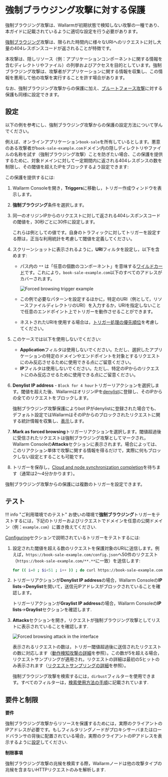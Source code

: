 # 強制ブラウジング攻撃に対する保護

強制ブラウジング攻撃は、Wallarmが初期状態で検知しない攻撃の一種であり、本ガイドに記載されているように適切な設定を行う必要があります。

[強制ブラウジング](../../attacks-vulns-list.md#forced-browsing)攻撃は、限られた時間内に様々なURIへのリクエストに対し大量の404レスポンスコードが返されることが特徴です。 

本攻撃は、隠しリソース（例：アプリケーションコンポーネントに関する情報を含むディレクトリやファイル）の列挙およびアクセスを目的としています。強制ブラウジング攻撃は、攻撃者がアプリケーションに関する情報を収集し、この情報を悪用して他の攻撃を実行することを許す場合があります。

なお、強制ブラウジング攻撃からの保護に加え、[ブルートフォース攻撃](protecting-against-bruteforce.md)に対する保護も同様に設定できます。

## 設定

以下の例を参考にし、強制ブラウジング攻撃からの保護の設定方法について学んでください。

例えば、オンラインアプリケーション`book-sale`を所有しているとします。悪意のある攻撃者が`book-sale-example.com`ドメイン内の隠しディレクトリやファイルの名称を試す（強制ブラウジング攻撃）ことを防ぎたい場合、この保護を提供するために、対象ドメインに対して一定期間内に返される404レスポンスの数を制限し、その閾値を超えたIPをブロックするよう設定できます:

この保護を提供するには:

1. Wallarm Consoleを開き，**Triggers**に移動し，トリガー作成ウィンドウを表示します。
1. **強制ブラウジング**条件を選択します。
1. 同一のオリジンIPからのリクエストに対して返される404レスポンスコードの閾値を，30秒ごとに30件に設定します。

    これらは例としての値です。自身のトラフィックに対してトリガーを設定する際は，正当な利用統計を考慮して閾値を定義してください。

1. スクリーンショットに表示されるように，**URI**フィルタを設定し，以下を含めます:

    * パス内の `**` は「任意の個数のコンポーネント」を意味する[ワイルドカード](../../user-guides/rules/rules.md#using-wildcards)です。これにより，`book-sale-example.com`以下のすべてのアドレスがカバーされます。

        ![Forced browsing trigger example](../../images/user-guides/triggers/trigger-example5-4.8.png)

    * この例で必要なパターンを設定するほかに，特定のURI（例として，リソースファイルディレクトリのURI）を入力するか，URIを指定しないことで任意のエンドポイント上でトリガーを動作させることができます。
    * ネストされたURIを使用する場合は，[トリガー処理の優先順位](../../user-guides/triggers/triggers.md#trigger-processing-priorities)を考慮してください。

1. このケースでは以下を使用しないでください:

    * **Application**フィルタは使用しないでください。ただし、選択したアプリケーションの特定のドメインやエンドポイントを対象とするリクエストにのみ反応させるために使用できる点にご留意ください。
    * **IP**フィルタは使用しないでください。ただし、特定のIPからのリクエストにのみ反応させるために使用できる点にご留意ください。

1. **Denylist IP address** - `Block for 4 hour`トリガーリアクションを選択します。閾値を超えた後、WallarmはオリジンIPを[denylist](../../user-guides/ip-lists/overview.md)に登録し、そのIPからの全てのリクエストをブロックします。

    強制ブラウジング攻撃保護によりbot IPがdenylistに登録された場合でも、デフォルト設定ではWallarmはそのIPからのブロックされたリクエストに関する統計情報を収集し、[表示](../../user-guides/ip-lists/overview.md#requests-from-denylisted-ips)します。

1. **Mark as forced browsing**トリガーリアクションを選択します。閾値超過後に受信されたリクエストは強制ブラウジング攻撃としてマークされ，Wallarm Consoleの**Attacks**セクションに表示されます。場合によっては、このリアクション単体で攻撃に関する情報を得るだけで，実際に何もブロックしない設定とすることも可能です。
1. トリガーを保存し，[Cloud and node synchronization completion](../configure-cloud-node-synchronization-en.md)を待ちます（通常は2～4分かかります）。

強制ブラウジング攻撃からの保護には複数のトリガーを設定できます。

## テスト

!!! info "ご利用環境でのテスト"
    お使いの環境で**強制ブラウジング**トリガーをテストするには，下記のトリガーおよびリクエストでドメインを任意の公開ドメイン（例：`example.com`）に置き換えてください.

[Configuring](#configuring)セクションで説明されているトリガーをテストするには:

1. 設定された閾値を超える数のリクエストを保護対象のURIに送信します。例えば，`https://book-sale-example.com/config.json`へ50件のリクエスト（`https://book-sale-example.com/**.**`に一致）を送信します:

    ```bash
    for (( i=0 ; $i<51 ; i++ )) ; do curl https://book-sale-example.com/config.json ; done
    ```
2. トリガーリアクションが**Denylist IP address**の場合，Wallarm Consoleの**IP lists**→**Denylist**を開いて，送信元IPアドレスがブロックされていることを確認します。

    トリガーリアクションが**Graylist IP address**の場合，Wallarm Consoleの**IP lists**→**Graylist**セクションを確認します.
3. **Attacks**セクションを開き，リクエストが強制ブラウジング攻撃としてリストに表示されていることを確認します.

    ![Forced browsing attack in the interface](../../images/user-guides/events/forced-browsing-attack.png)

    表示されるリクエストの数は，トリガー閾値超過後に送信されたリクエストの数に対応します（[動作検知攻撃の詳細](../../about-wallarm/protecting-against-attacks.md#behavioral-attacks)を参照）。この数が5を超える場合，リクエストサンプリングが適用され，リクエストの詳細は最初の5ヒットのみ表示されます（[リクエストサンプリングの詳細](../../user-guides/events/grouping-sampling.md#sampling-of-hits)を参照）。

    強制ブラウジング攻撃を検索するには，`dirbust`フィルターを使用できます。すべてのフィルターは，[検索使用方法の手順](../../user-guides/search-and-filters/use-search.md)に記載されています.

## 要件と制限

**要件**

強制ブラウジング攻撃からリソースを保護するためには，実際のクライアントのIPアドレスが必要です。もしフィルタリングノードがプロキシサーバまたはロードバランサの背後に配置されている場合，実際のクライアントのIPアドレスを表示するように[設定](../using-proxy-or-balancer-en.md)してください.

**制限事項**

強制ブラウジング攻撃の兆候を検索する際，Wallarmノードは他の攻撃タイプの兆候を含まないHTTPリクエストのみを解析します.